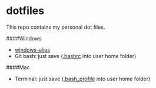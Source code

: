 # dotfiles
This repo contains my personal dot files.

####Windows
* [windows-alias](windows.md)
* Git bash: just save ([.bashrc](.bashrc) into user home folder)

####Mac
* Terminal: just save ([.bash_profile](.bash_profile) into user home folder)
